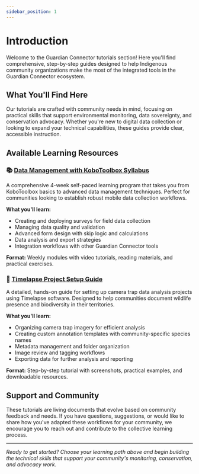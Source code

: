 ```yaml
---
sidebar_position: 1
---
```


# Introduction

Welcome to the Guardian Connector tutorials section! Here you'll find comprehensive, step-by-step guides designed to help Indigenous community organizations make the most of the integrated tools in the Guardian Connector ecosystem.

## What You'll Find Here

Our tutorials are crafted with community needs in mind, focusing on practical skills that support environmental monitoring, data sovereignty, and conservation advocacy. Whether you're new to digital data collection or looking to expand your technical capabilities, these guides provide clear, accessible instruction.

## Available Learning Resources

### 📚 [Data Management with KoboToolbox Syllabus](./syllabus-data-management-with-kobotoolbox/)

A comprehensive 4-week self-paced learning program that takes you from KoboToolbox basics to advanced data management techniques. Perfect for communities looking to establish robust mobile data collection workflows.

**What you'll learn:**
- Creating and deploying surveys for field data collection
- Managing data quality and validation
- Advanced form design with skip logic and calculations
- Data analysis and export strategies
- Integration workflows with other Guardian Connector tools

**Format:** Weekly modules with video tutorials, reading materials, and practical exercises.

### 🐾 [Timelapse Project Setup Guide](./guide-timelapse-project/)

A detailed, hands-on guide for setting up camera trap data analysis projects using Timelapse software. Designed to help communities document wildlife presence and biodiversity in their territories.

**What you'll learn:**
- Organizing camera trap imagery for efficient analysis
- Creating custom annotation templates with community-specific species names
- Metadata management and folder organization
- Image review and tagging workflows
- Exporting data for further analysis and reporting

**Format:** Step-by-step tutorial with screenshots, practical examples, and downloadable resources.

## Support and Community

These tutorials are living documents that evolve based on community feedback and needs. If you have questions, suggestions, or would like to share how you've adapted these workflows for your community, we encourage you to reach out and contribute to the collective learning process.

---

*Ready to get started? Choose your learning path above and begin building the technical skills that support your community's monitoring, conservation, and advocacy work.*